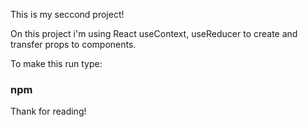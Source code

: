 This is my seccond project!

On this project i'm using React useContext, useReducer to create and transfer props to components.

To make this run type:

### npm 

Thank for reading!

